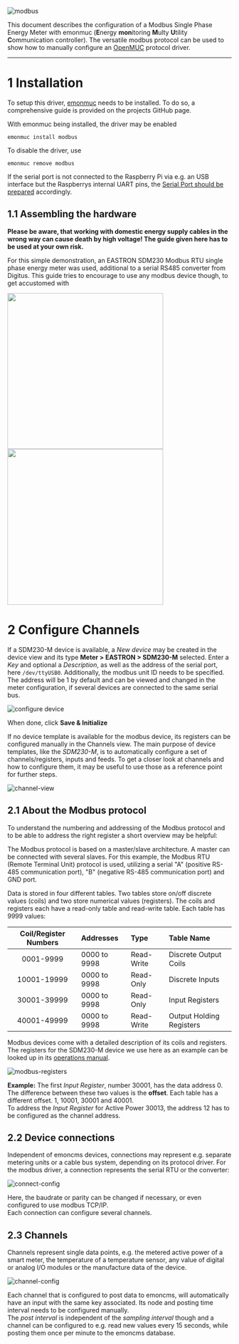 ![modbus](img/modbus/modbus.png)

This document describes the configuration of a Modbus Single Phase Energy Meter with emonmuc (**E**nergy **mon**itoring **M**ulty **U**tility **C**ommunication controller). The versatile modbus protocol can be used to show how to manually configure an [OpenMUC](https://openmuc.org) protocol driver.


---------------

# 1 Installation

To setup this driver, [emonmuc](https://github.com/isc-konstanz/emonmuc/) needs to be installed. To do so, a comprehensive guide is provided on the projects GitHub page.

With emonmuc being installed, the driver may be enabled

~~~
emonmuc install modbus
~~~

To disable the driver, use

~~~
emonmuc remove modbus
~~~

If the serial port is not connected to the Raspberry Pi via e.g. an USB interface but the Raspberrys internal UART pins, the [Serial Port should be prepared](https://github.com/isc-konstanz/emonmuc/blob/master/docs/LinuxSerialPort.md) accordingly.


## 1.1 Assembling the hardware

**Please be aware, that working with domestic energy supply cables in the wrong way can cause death by high voltage! The guide given here has to be used at your own risk.**

For this simple demonstration, an EASTRON SDM230 Modbus RTU single phase energy meter was used, additional to a serial RS485 converter from Digitus.
This guide tries to encourage to use any modbus device though, to get accustomed with 

<img src="img/modbus/modbus-prepare.png" height="350"> <img src="img/modbus/modbus-setup.jpg" height="350">


# 2 Configure Channels

If a SDM230-M device is available, a *New device* may be created in the device view and its type **Meter > EASTRON > SDM230-M** selected. Enter a *Key* and optional a *Description*, as well as the address of the serial port, here ``/dev/ttyUSB0``. Additionally, the modbus unit ID needs to be specified. The address will be 1 by default and can be viewed and changed in the meter configuration, if several devices are connected to the same serial bus.

![configure device](img/modbus/device-config.png)

When done, click **Save & Initialize**

If no device template is available for the modbus device, its registers can be configured manually in the Channels view. The main purpose of device templates, like the *SDM230-M*, is to automatically configure a set of channels/registers, inputs and feeds. To get a closer look at channels and how to configure them, it may be useful to use those as a reference point for further steps. 

![channel-view](img/modbus/channel-view.png)


## 2.1 About the Modbus protocol

To understand the numbering and addressing of the Modbus protocol and to be able to address the right register a short overview may be helpful: 

The Modbus protocol is based on a master/slave architecture. A master can be connected with several slaves.
For this example, the Modbus RTU (Remote Terminal Unit) protocol is used, utilizing a serial "A" (positive RS-485 communication port), "B" (negative RS-485 communication port) and GND port.  

Data is stored in four different tables. Two tables store on/off discrete values (coils) and two store numerical values (registers). The coils and registers each have a read-only table and read-write table. Each table has 9999 values:

| Coil/Register Numbers |    Addresses   |    Type    |        Table Name        |
|        :---:          |  :---          | :---       | :---                     |
|      0001-9999        |  0000 to 9998  | Read-Write | Discrete Output Coils    |
|     10001-19999       |  0000 to 9998  | Read-Only  | Discrete Inputs          |
|     30001-39999       |  0000 to 9998  | Read-Only  | Input Registers          |
|     40001-49999       |  0000 to 9998  | Read-Write | Output Holding Registers |

Modbus devices come with a detailed description of its coils and registers. The registers for the SDM230-M device we use here as an example can be looked up in its [operations manual](https://bg-etech.de/download/manual/SDM230-register.pdf).

![modbus-registers](img/modbus/modbus-register.png)

**Example:** The first *Input Register*, number 30001, has the data address 0. The difference between these two values is the **offset**. 
Each table has a different offset. 1, 10001, 30001 and 40001.  
To address the *Input Register* for Active Power 30013, the address 12 has to be configured as the channel address.


## 2.2 Device connections

Independent of emoncms devices, connections may represent e.g. separate metering units or a cable bus system, depending on its protocol driver. For the modbus driver, a connection represents the serial RTU or the converter:

![connect-config](img/modbus/connect-config.jpg)

Here, the baudrate or parity can be changed if necessary, or even configured to use modbus TCP/IP.  
Each connection can configure several channels.


## 2.3 Channels

Channels represent single data points, e.g. the metered active power of a smart meter, the temperature of a temperature sensor, any value of digital or analog I/O modules or the manufacture data of the device.

![channel-config](img/modbus/channel-config.jpg)

Each channel that is configured to post data to emoncms, will automatically have an input with the same key associated. Its node and posting time interval needs to be configured manually.  
The *post interval* is independent of the *sampling interval* though and a channel can be configured to e.g. read new values every 15 seconds, while posting them once per minute to the emoncms database.

